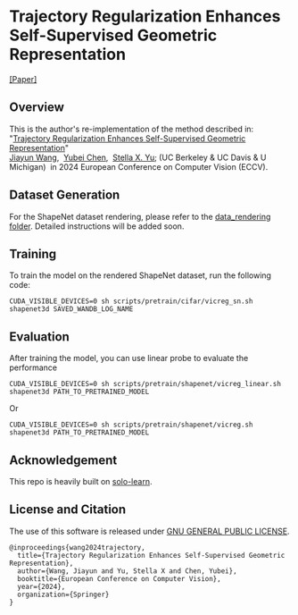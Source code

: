 # Trajectory Regularization Enhances Self-Supervised Geometric Representation
[[Paper]](https://arxiv.org/pdf/2403.14973) 

## Overview
This is the author's re-implementation of the method described in:  
"[Trajectory Regularization Enhances Self-Supervised Geometric Representation](https://arxiv.org/abs/2403.14973)"   
[Jiayun Wang](http://pwang.pw/),&nbsp; [Yubei Chen](https://redwood.berkeley.edu/people/yubei-chen/),&nbsp;
[Stella X. Yu](https://www1.icsi.berkeley.edu/~stellayu/); (UC Berkeley & UC Davis & U Michigan)&nbsp;
in 2024 European Conference on Computer Vision (ECCV).

## Dataset Generation
For the ShapeNet dataset rendering, please refer to the [data_rendering folder](./data_rendering). Detailed instructions will be added soon.

## Training
To train the model on the rendered ShapeNet dataset, run the following code:
```
CUDA_VISIBLE_DEVICES=0 sh scripts/pretrain/cifar/vicreg_sn.sh shapenet3d SAVED_WANDB_LOG_NAME
```

## Evaluation
After training the model, you can use linear probe to evaluate the performance
```
CUDA_VISIBLE_DEVICES=0 sh scripts/pretrain/shapenet/vicreg_linear.sh shapenet3d PATH_TO_PRETRAINED_MODEL
```
Or 
```
CUDA_VISIBLE_DEVICES=0 sh scripts/pretrain/shapenet/vicreg.sh shapenet3d PATH_TO_PRETRAINED_MODEL
```

## Acknowledgement
This repo is heavily built on [solo-learn](https://github.com/vturrisi/solo-learn).

## License and Citation
The use of this software is released under [GNU GENERAL PUBLIC LICENSE](./LICENSE).
```
@inproceedings{wang2024trajectory,
  title={Trajectory Regularization Enhances Self-Supervised Geometric Representation},
  author={Wang, Jiayun and Yu, Stella X and Chen, Yubei},
  booktitle={European Conference on Computer Vision},
  year={2024},
  organization={Springer}
}
```